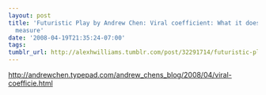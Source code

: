 ```yaml
---
layout: post
title: 'Futuristic Play by Andrew Chen: Viral coefficient: What it does and does NOT
  measure'
date: '2008-04-19T21:35:24-07:00'
tags: 
tumblr_url: http://alexhwilliams.tumblr.com/post/32291714/futuristic-play-by-andrew-chen-viral-coefficient-what
---
```

<p><a href="http://andrewchen.typepad.com/andrew_chens_blog/2008/04/viral-coefficie.html">http://andrewchen.typepad.com/andrew_chens_blog/2008/04/viral-coefficie.html</a></p>
